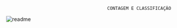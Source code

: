                                           CONTAGEM E CLASSIFICAÇÃO 


![readme](https://user-images.githubusercontent.com/89541042/135363863-90ba137f-e4a0-4114-a417-db43c5137052.png)
